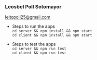### Leosbel Poll Sotomayor
[leitopoll25@gmail.com](mailto:leitopoll25@gmail.com)

  * Steps to run the apps  
    `cd server && npm install && npm start`  
    `cd client && npm install && npm start`  

  * Steps to test the apps  
    `cd server && npm run test`  
    `cd client && npm run test`
